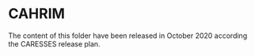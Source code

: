 # CAHRIM
The content of this folder have been released in October 2020 according the CARESSES release plan.
